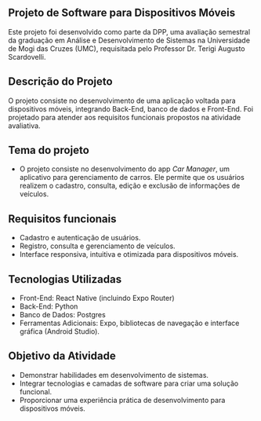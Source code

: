 ## Projeto de Software para Dispositivos Móveis
Este projeto foi desenvolvido como parte da DPP, uma avaliação semestral da graduação em Análise e Desenvolvimento de Sistemas na Universidade de Mogi das Cruzes (UMC), requisitada pelo Professor Dr. Terigi Augusto Scardovelli.

## Descrição do Projeto
O projeto consiste no desenvolvimento de uma aplicação voltada para dispositivos móveis, integrando Back-End, banco de dados e Front-End. Foi projetado para atender aos requisitos funcionais propostos na atividade avaliativa.

## Tema do projeto
- O projeto consiste no desenvolvimento do app *Car Manager*, um aplicativo para gerenciamento de carros. Ele permite que os usuários realizem o cadastro, consulta, edição e exclusão de informações de veículos.

## Requisitos funcionais
- Cadastro e autenticação de usuários.
- Registro, consulta e gerenciamento de veículos.
- Interface responsiva, intuitiva e otimizada para dispositivos móveis.

## Tecnologias Utilizadas
- Front-End: React Native (incluindo Expo Router)
- Back-End: Python
- Banco de Dados: Postgres
- Ferramentas Adicionais: Expo, bibliotecas de navegação e interface gráfica (Android Studio).

## Objetivo da Atividade
- Demonstrar habilidades em desenvolvimento de sistemas.
- Integrar tecnologias e camadas de software para criar uma solução funcional.
- Proporcionar uma experiência prática de desenvolvimento para dispositivos móveis.

  
